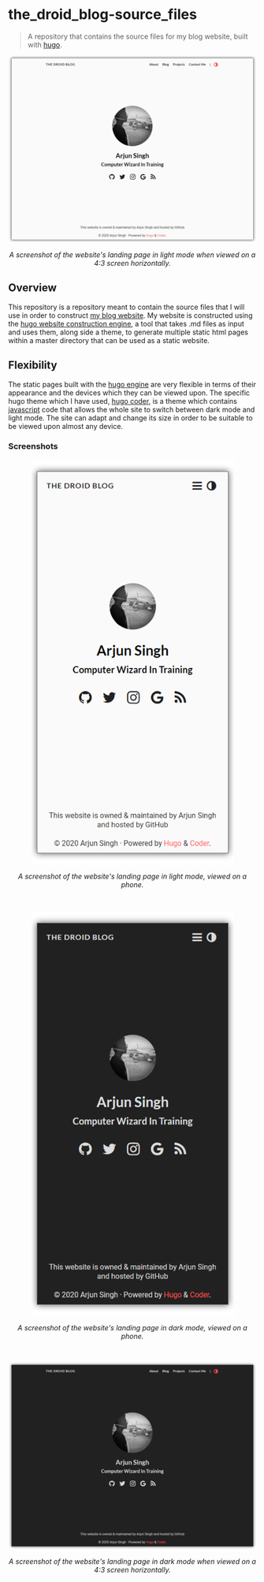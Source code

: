 # the_droid_blog-source_files

> A repository that contains the source files for my blog website, built with [hugo](https://gohugo.io).

<p align="center">
<img src="./Droid_Blog-Comp_Light-Shadowed.png" alt="Screenshot">
</p>

<p align="center"><i>A screenshot of the website's landing page in light mode when viewed on a 4:3 screen horizontally.</i></p>

## Overview

This repository is a repository meant to contain the source files that I will use in order to construct [my blog website](https://arjdroid.github.io). My website is constructed using the [hugo website construction engine](https://gohugo.io), a tool that takes .md files as input and uses them, along side a theme, to generate multiple static html pages within a master directory that can be used as a static website.
  
## Flexibility

The static pages built with the [hugo engine](https://gohugo.io) are very flexible in terms of their appearance and the devices which they can be viewed upon. The specific hugo theme which I have used, [hugo coder](https://themes.gohugo.io/hugo-coder/), is a theme which contains [javascript](https://www.w3schools.com/js/DEFAULT.asp) code that allows the whole site to switch between dark mode and light mode. The site can adapt and change its size in order to be suitable to be viewed upon almost any device.

### Screenshots

<p align="center">
<img align="center" src="./Droid_Blog-Phone_Light-Shadowed.png" alt="Screenshot">
</p>

<p align="center"><i>A screenshot of the website's landing page in light mode, viewed on a phone.</i></p>

<br>

<p align="center">
<img align="center" src="./Droid_Blog-Phone_Dark-Shadowed.png" alt="Screenshot">
</p>

<p align="center"><i>A screenshot of the website's landing page in dark mode, viewed on a phone.</i></p>

<br>

<p align="center">
<img src="./Droid_Blog-Comp_Dark-Shadowed.png" alt="Screenshot">
</p>

<p align="center"><i>A screenshot of the website's landing page in dark mode when viewed on a 4:3 screen horizontally.</i></p>
